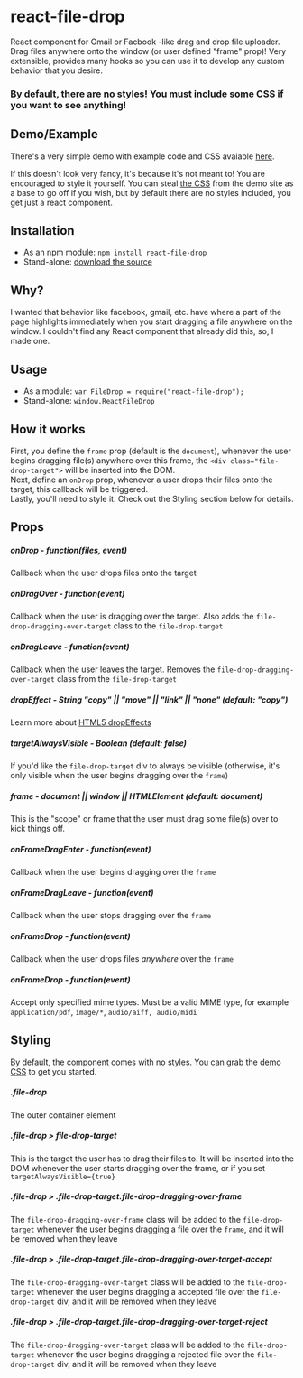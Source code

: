 # react-file-drop
React component for Gmail or Facbook -like drag and drop file uploader. Drag files anywhere onto the window (or user defined "frame" prop)! Very extensible, provides many hooks so you can use it to develop any custom behavior that you desire.

### By default, there are no styles! You must include some CSS if you want to see anything!

## Demo/Example
There's a very simple demo with example code and CSS avaiable [here](http://sarink.github.io/react-file-drop/demo/).  

If this doesn't look very fancy, it's because it's not meant to! You are encouraged to style it yourself. You can steal [the CSS](http://sarink.github.io/react-file-drop/demo/file-drop.css) from the demo site as a base to go off if you wish, but by default there are no styles included, you get just a react component.

## Installation
* As an npm module: ``npm install react-file-drop``
* Stand-alone: [download the source](https://raw.githubusercontent.com/sarink/react-file-drop/master/FileDrop.js)

## Why?
I wanted that behavior like facebook, gmail, etc. have where a part of the page highlights immediately when you start dragging a file anywhere on the window. I couldn't find any React component that already did this, so, I made one.

## Usage
* As a module: ``var FileDrop = require("react-file-drop");``
* Stand-alone: ``window.ReactFileDrop``

## How it works
First, you define the ``frame`` prop (default is the ``document``), whenever the user begins dragging file(s) anywhere over this frame, the ``<div class="file-drop-target">`` will be inserted into the DOM.  
Next, define an ``onDrop`` prop, whenever a user drops their files onto the target, this callback will be triggered.  
Lastly, you'll need to style it. Check out the Styling section below for details.

## Props
##### onDrop - function(files, event)
Callback when the user drops files onto the target

##### onDragOver - function(event)
Callback when the user is dragging over the target. Also adds the ``file-drop-dragging-over-target`` class to the ``file-drop-target``

##### onDragLeave - function(event)
Callback when the user leaves the target. Removes the ``file-drop-dragging-over-target`` class from the ``file-drop-target``

##### dropEffect - String "copy" || "move" || "link" || "none" (default: "copy")
Learn more about [HTML5 dropEffects](https://developer.mozilla.org/en-US/docs/Web/API/DataTransfer#dropEffect.28.29)

##### targetAlwaysVisible - Boolean (default: false)
If you'd like the ``file-drop-target`` div to always be visible (otherwise, it's only visible when the user begins dragging over the ``frame``)

##### frame - document || window || HTMLElement  (default: document)
This is the "scope" or frame that the user must drag some file(s) over to kick things off.

##### onFrameDragEnter - function(event)
Callback when the user begins dragging over the ``frame``

##### onFrameDragLeave - function(event)
Callback when the user stops dragging over the ``frame``

##### onFrameDrop - function(event)
Callback when the user drops files *anywhere* over the ``frame``

##### onFrameDrop - function(event)
Accept only specified mime types. Must be a valid MIME type, for example `application/pdf`, `image/*`, `audio/aiff, audio/midi`

## Styling
By default, the component comes with no styles. You can grab the [demo CSS](http://sarink.github.io/react-file-drop/demo/file-drop.css) to get you started.

##### .file-drop
The outer container element

##### .file-drop > file-drop-target
This is the target the user has to drag their files to. It will be inserted into the DOM whenever the user starts dragging over the frame, or if you set ``targetAlwaysVisible={true}``

##### .file-drop > .file-drop-target.file-drop-dragging-over-frame
The ``file-drop-dragging-over-frame`` class will be added to the ``file-drop-target`` whenever the user begins dragging a file over the ``frame``, and it will be removed when they leave

##### .file-drop > .file-drop-target.file-drop-dragging-over-target-accept
The ``file-drop-dragging-over-target`` class will be added to the ``file-drop-target`` whenever the user begins dragging a accepted file over the ``file-drop-target`` div, and it will be removed when they leave

##### .file-drop > .file-drop-target.file-drop-dragging-over-target-reject
The ``file-drop-dragging-over-target`` class will be added to the ``file-drop-target`` whenever the user begins dragging a rejected file over the ``file-drop-target`` div, and it will be removed when they leave
